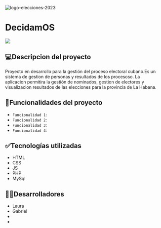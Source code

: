 ![logo-elecciones-2023](https://github.com/GDF99/DecidamOS/assets/118549220/feb52779-0aa4-4b0a-975b-8f8a787c2052)
# DecidamOS
<p align="left">
   <img src="https://img.shields.io/badge/STATUS-EN%20DESAROLLO-green">
   </p>
   
   
## :computer:Descripcion del proyecto
Proyecto en desarrollo para la gestión del proceso electoral cubano.Es un sistema de gestion de personas y resultados de los procesoso. La aplicacion permitira la gestión de nominados, gestion de electores y visualizacion resultados de las elecciones para la provincia de La Habana.

## :hammer:Funcionalidades del proyecto

- `Funcionalidad 1`: 
- `Funcionalidad 2`: 
- `Funcionalidad 3`:
- `Funcionalidad 4`:

## :white_check_mark:Tecnologías utilizadas
- HTML 
- CSS 
- JS 
- PHP 
- MySql

## :technologist:Desarrolladores
- Laura
- Gabriel
- 
-

